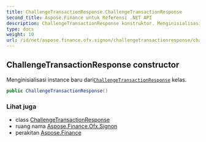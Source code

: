 ```yaml
---
title: ChallengeTransactionResponse.ChallengeTransactionResponse
second_title: Aspose.Finance untuk Referensi .NET API
description: ChallengeTransactionResponse konstruktor. Menginisialisasi instance baru dariChallengeTransactionResponse kelas.
type: docs
weight: 10
url: /id/net/aspose.finance.ofx.signon/challengetransactionresponse/challengetransactionresponse/
---
```

## ChallengeTransactionResponse constructor

Menginisialisasi instance baru dari[`ChallengeTransactionResponse`](../) kelas.

```csharp
public ChallengeTransactionResponse()
```

### Lihat juga

* class [ChallengeTransactionResponse](../)
* ruang nama [Aspose.Finance.Ofx.Signon](../../challengetransactionresponse/)
* perakitan [Aspose.Finance](../../../)


